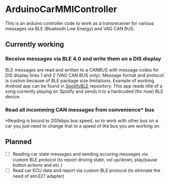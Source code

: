 # ArduinoCarMMIController

This is an arduino controller code to work as a transreceiver for various messages via BLE (Bluetooth Low Energy) and VAG CAN BUS. 

## Currently working

### Receive messages via BLE 4.0 and write them on a DIS display

BLE messages are read and written to a CANBUS with message codes for DIS display lines 1 and 2 (VAG CAN BUS only). Message format and protocol is custom because of BLE package size limitations. Example of working Android app can be found in [SpotifyBLE](https://github.com/egils/SpotifyBLE) repository. This app reads title of a song currently playing on Spotify and sends it to a hardcoded (for now) BLE device.

### Read all incomming CAN messages from convenience* bus

*Reading is bound to 200kbps bus speed, so to work with other bus on a car you just need to change that to a speed of the bus you are working on.

## Planned

- [ ] Reading car state messages and sending accoring messages via custom BLE protocol (to report driving state, vol up/down, play/pause button actions and etc.)
- [ ] Read car ECU data and report via custom BLE protocol (to elimnate the need of elm327 adapter)
